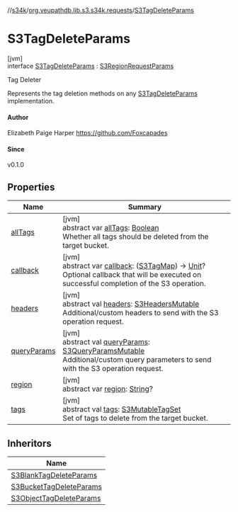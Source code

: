 //[s34k](../../../index.md)/[org.veupathdb.lib.s3.s34k.requests](../index.md)/[S3TagDeleteParams](index.md)

# S3TagDeleteParams

[jvm]\
interface [S3TagDeleteParams](index.md) : [S3RegionRequestParams](../-s3-region-request-params/index.md)

Tag Deleter

Represents the tag deletion methods on any [S3TagDeleteParams](index.md) implementation.

#### Author

Elizabeth Paige Harper https://github.com/Foxcapades

#### Since

v0.1.0

## Properties

| Name | Summary |
|---|---|
| [allTags](all-tags.md) | [jvm]<br>abstract var [allTags](all-tags.md): [Boolean](https://kotlinlang.org/api/latest/jvm/stdlib/kotlin/-boolean/index.html)<br>Whether all tags should be deleted from the target bucket. |
| [callback](callback.md) | [jvm]<br>abstract var [callback](callback.md): ([S3TagMap](../../org.veupathdb.lib.s3.s34k.fields.tags/-s3-tag-map/index.md)) -&gt; [Unit](https://kotlinlang.org/api/latest/jvm/stdlib/kotlin/-unit/index.html)?<br>Optional callback that will be executed on successful completion of the S3 operation. |
| [headers](../-s3-request-params/headers.md) | [jvm]<br>abstract val [headers](../-s3-request-params/headers.md): [S3HeadersMutable](../../org.veupathdb.lib.s3.s34k.fields.headers/-s3-headers-mutable/index.md)<br>Additional/custom headers to send with the S3 operation request. |
| [queryParams](../-s3-request-params/query-params.md) | [jvm]<br>abstract val [queryParams](../-s3-request-params/query-params.md): [S3QueryParamsMutable](../../org.veupathdb.lib.s3.s34k.fields.query_params/-s3-query-params-mutable/index.md)<br>Additional/custom query parameters to send with the S3 operation request. |
| [region](../-s3-region-request-params/region.md) | [jvm]<br>abstract var [region](../-s3-region-request-params/region.md): [String](https://kotlinlang.org/api/latest/jvm/stdlib/kotlin/-string/index.html)? |
| [tags](tags.md) | [jvm]<br>abstract val [tags](tags.md): [S3MutableTagSet](../../org.veupathdb.lib.s3.s34k.fields.tags/-s3-mutable-tag-set/index.md)<br>Set of tags to delete from the target bucket. |

## Inheritors

| Name |
|---|
| [S3BlankTagDeleteParams](../-s3-blank-tag-delete-params/index.md) |
| [S3BucketTagDeleteParams](../../org.veupathdb.lib.s3.s34k.requests.bucket/-s3-bucket-tag-delete-params/index.md) |
| [S3ObjectTagDeleteParams](../../org.veupathdb.lib.s3.s34k.requests.object/-s3-object-tag-delete-params/index.md) |
